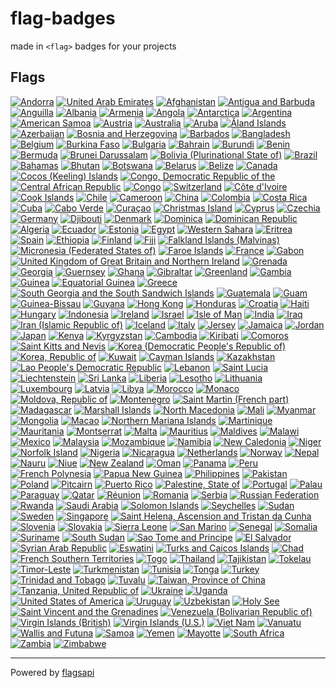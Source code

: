 
# flag-badges

made in `<flag>` badges for your projects

## Flags
[![Andorra](badges/AD.svg)](badges/AD.svg)
[![United Arab Emirates](badges/AE.svg)](badges/AE.svg)
[![Afghanistan](badges/AF.svg)](badges/AF.svg)
[![Antigua and Barbuda](badges/AG.svg)](badges/AG.svg)
[![Anguilla](badges/AI.svg)](badges/AI.svg)
[![Albania](badges/AL.svg)](badges/AL.svg)
[![Armenia](badges/AM.svg)](badges/AM.svg)
[![Angola](badges/AO.svg)](badges/AO.svg)
[![Antarctica](badges/AQ.svg)](badges/AQ.svg)
[![Argentina](badges/AR.svg)](badges/AR.svg)
[![American Samoa](badges/AS.svg)](badges/AS.svg)
[![Austria](badges/AT.svg)](badges/AT.svg)
[![Australia](badges/AU.svg)](badges/AU.svg)
[![Aruba](badges/AW.svg)](badges/AW.svg)
[![Åland Islands](badges/AX.svg)](badges/AX.svg)
[![Azerbaijan](badges/AZ.svg)](badges/AZ.svg)
[![Bosnia and Herzegovina](badges/BA.svg)](badges/BA.svg)
[![Barbados](badges/BB.svg)](badges/BB.svg)
[![Bangladesh](badges/BD.svg)](badges/BD.svg)
[![Belgium](badges/BE.svg)](badges/BE.svg)
[![Burkina Faso](badges/BF.svg)](badges/BF.svg)
[![Bulgaria](badges/BG.svg)](badges/BG.svg)
[![Bahrain](badges/BH.svg)](badges/BH.svg)
[![Burundi](badges/BI.svg)](badges/BI.svg)
[![Benin](badges/BJ.svg)](badges/BJ.svg)
[![Bermuda](badges/BM.svg)](badges/BM.svg)
[![Brunei Darussalam](badges/BN.svg)](badges/BN.svg)
[![Bolivia (Plurinational State of)](badges/BO.svg)](badges/BO.svg)
[![Brazil](badges/BR.svg)](badges/BR.svg)
[![Bahamas](badges/BS.svg)](badges/BS.svg)
[![Bhutan](badges/BT.svg)](badges/BT.svg)
[![Botswana](badges/BW.svg)](badges/BW.svg)
[![Belarus](badges/BY.svg)](badges/BY.svg)
[![Belize](badges/BZ.svg)](badges/BZ.svg)
[![Canada](badges/CA.svg)](badges/CA.svg)
[![Cocos (Keeling) Islands](badges/CC.svg)](badges/CC.svg)
[![Congo, Democratic Republic of the](badges/CD.svg)](badges/CD.svg)
[![Central African Republic](badges/CF.svg)](badges/CF.svg)
[![Congo](badges/CG.svg)](badges/CG.svg)
[![Switzerland](badges/CH.svg)](badges/CH.svg)
[![Côte d'Ivoire](badges/CI.svg)](badges/CI.svg)
[![Cook Islands](badges/CK.svg)](badges/CK.svg)
[![Chile](badges/CL.svg)](badges/CL.svg)
[![Cameroon](badges/CM.svg)](badges/CM.svg)
[![China](badges/CN.svg)](badges/CN.svg)
[![Colombia](badges/CO.svg)](badges/CO.svg)
[![Costa Rica](badges/CR.svg)](badges/CR.svg)
[![Cuba](badges/CU.svg)](badges/CU.svg)
[![Cabo Verde](badges/CV.svg)](badges/CV.svg)
[![Curaçao](badges/CW.svg)](badges/CW.svg)
[![Christmas Island](badges/CX.svg)](badges/CX.svg)
[![Cyprus](badges/CY.svg)](badges/CY.svg)
[![Czechia](badges/CZ.svg)](badges/CZ.svg)
[![Germany](badges/DE.svg)](badges/DE.svg)
[![Djibouti](badges/DJ.svg)](badges/DJ.svg)
[![Denmark](badges/DK.svg)](badges/DK.svg)
[![Dominica](badges/DM.svg)](badges/DM.svg)
[![Dominican Republic](badges/DO.svg)](badges/DO.svg)
[![Algeria](badges/DZ.svg)](badges/DZ.svg)
[![Ecuador](badges/EC.svg)](badges/EC.svg)
[![Estonia](badges/EE.svg)](badges/EE.svg)
[![Egypt](badges/EG.svg)](badges/EG.svg)
[![Western Sahara](badges/EH.svg)](badges/EH.svg)
[![Eritrea](badges/ER.svg)](badges/ER.svg)
[![Spain](badges/ES.svg)](badges/ES.svg)
[![Ethiopia](badges/ET.svg)](badges/ET.svg)
[![Finland](badges/FI.svg)](badges/FI.svg)
[![Fiji](badges/FJ.svg)](badges/FJ.svg)
[![Falkland Islands (Malvinas)](badges/FK.svg)](badges/FK.svg)
[![Micronesia (Federated States of)](badges/FM.svg)](badges/FM.svg)
[![Faroe Islands](badges/FO.svg)](badges/FO.svg)
[![France](badges/FR.svg)](badges/FR.svg)
[![Gabon](badges/GA.svg)](badges/GA.svg)
[![United Kingdom of Great Britain and Northern Ireland](badges/GB.svg)](badges/GB.svg)
[![Grenada](badges/GD.svg)](badges/GD.svg)
[![Georgia](badges/GE.svg)](badges/GE.svg)
[![Guernsey](badges/GG.svg)](badges/GG.svg)
[![Ghana](badges/GH.svg)](badges/GH.svg)
[![Gibraltar](badges/GI.svg)](badges/GI.svg)
[![Greenland](badges/GL.svg)](badges/GL.svg)
[![Gambia](badges/GM.svg)](badges/GM.svg)
[![Guinea](badges/GN.svg)](badges/GN.svg)
[![Equatorial Guinea](badges/GQ.svg)](badges/GQ.svg)
[![Greece](badges/GR.svg)](badges/GR.svg)
[![South Georgia and the South Sandwich Islands](badges/GS.svg)](badges/GS.svg)
[![Guatemala](badges/GT.svg)](badges/GT.svg)
[![Guam](badges/GU.svg)](badges/GU.svg)
[![Guinea-Bissau](badges/GW.svg)](badges/GW.svg)
[![Guyana](badges/GY.svg)](badges/GY.svg)
[![Hong Kong](badges/HK.svg)](badges/HK.svg)
[![Honduras](badges/HN.svg)](badges/HN.svg)
[![Croatia](badges/HR.svg)](badges/HR.svg)
[![Haiti](badges/HT.svg)](badges/HT.svg)
[![Hungary](badges/HU.svg)](badges/HU.svg)
[![Indonesia](badges/ID.svg)](badges/ID.svg)
[![Ireland](badges/IE.svg)](badges/IE.svg)
[![Israel](badges/IL.svg)](badges/IL.svg)
[![Isle of Man](badges/IM.svg)](badges/IM.svg)
[![India](badges/IN.svg)](badges/IN.svg)
[![Iraq](badges/IQ.svg)](badges/IQ.svg)
[![Iran (Islamic Republic of)](badges/IR.svg)](badges/IR.svg)
[![Iceland](badges/IS.svg)](badges/IS.svg)
[![Italy](badges/IT.svg)](badges/IT.svg)
[![Jersey](badges/JE.svg)](badges/JE.svg)
[![Jamaica](badges/JM.svg)](badges/JM.svg)
[![Jordan](badges/JO.svg)](badges/JO.svg)
[![Japan](badges/JP.svg)](badges/JP.svg)
[![Kenya](badges/KE.svg)](badges/KE.svg)
[![Kyrgyzstan](badges/KG.svg)](badges/KG.svg)
[![Cambodia](badges/KH.svg)](badges/KH.svg)
[![Kiribati](badges/KI.svg)](badges/KI.svg)
[![Comoros](badges/KM.svg)](badges/KM.svg)
[![Saint Kitts and Nevis](badges/KN.svg)](badges/KN.svg)
[![Korea (Democratic People's Republic of)](badges/KP.svg)](badges/KP.svg)
[![Korea, Republic of](badges/KR.svg)](badges/KR.svg)
[![Kuwait](badges/KW.svg)](badges/KW.svg)
[![Cayman Islands](badges/KY.svg)](badges/KY.svg)
[![Kazakhstan](badges/KZ.svg)](badges/KZ.svg)
[![Lao People's Democratic Republic](badges/LA.svg)](badges/LA.svg)
[![Lebanon](badges/LB.svg)](badges/LB.svg)
[![Saint Lucia](badges/LC.svg)](badges/LC.svg)
[![Liechtenstein](badges/LI.svg)](badges/LI.svg)
[![Sri Lanka](badges/LK.svg)](badges/LK.svg)
[![Liberia](badges/LR.svg)](badges/LR.svg)
[![Lesotho](badges/LS.svg)](badges/LS.svg)
[![Lithuania](badges/LT.svg)](badges/LT.svg)
[![Luxembourg](badges/LU.svg)](badges/LU.svg)
[![Latvia](badges/LV.svg)](badges/LV.svg)
[![Libya](badges/LY.svg)](badges/LY.svg)
[![Morocco](badges/MA.svg)](badges/MA.svg)
[![Monaco](badges/MC.svg)](badges/MC.svg)
[![Moldova, Republic of](badges/MD.svg)](badges/MD.svg)
[![Montenegro](badges/ME.svg)](badges/ME.svg)
[![Saint Martin (French part)](badges/MF.svg)](badges/MF.svg)
[![Madagascar](badges/MG.svg)](badges/MG.svg)
[![Marshall Islands](badges/MH.svg)](badges/MH.svg)
[![North Macedonia](badges/MK.svg)](badges/MK.svg)
[![Mali](badges/ML.svg)](badges/ML.svg)
[![Myanmar](badges/MM.svg)](badges/MM.svg)
[![Mongolia](badges/MN.svg)](badges/MN.svg)
[![Macao](badges/MO.svg)](badges/MO.svg)
[![Northern Mariana Islands](badges/MP.svg)](badges/MP.svg)
[![Martinique](badges/MQ.svg)](badges/MQ.svg)
[![Mauritania](badges/MR.svg)](badges/MR.svg)
[![Montserrat](badges/MS.svg)](badges/MS.svg)
[![Malta](badges/MT.svg)](badges/MT.svg)
[![Mauritius](badges/MU.svg)](badges/MU.svg)
[![Maldives](badges/MV.svg)](badges/MV.svg)
[![Malawi](badges/MW.svg)](badges/MW.svg)
[![Mexico](badges/MX.svg)](badges/MX.svg)
[![Malaysia](badges/MY.svg)](badges/MY.svg)
[![Mozambique](badges/MZ.svg)](badges/MZ.svg)
[![Namibia](badges/NA.svg)](badges/NA.svg)
[![New Caledonia](badges/NC.svg)](badges/NC.svg)
[![Niger](badges/NE.svg)](badges/NE.svg)
[![Norfolk Island](badges/NF.svg)](badges/NF.svg)
[![Nigeria](badges/NG.svg)](badges/NG.svg)
[![Nicaragua](badges/NI.svg)](badges/NI.svg)
[![Netherlands](badges/NL.svg)](badges/NL.svg)
[![Norway](badges/NO.svg)](badges/NO.svg)
[![Nepal](badges/NP.svg)](badges/NP.svg)
[![Nauru](badges/NR.svg)](badges/NR.svg)
[![Niue](badges/NU.svg)](badges/NU.svg)
[![New Zealand](badges/NZ.svg)](badges/NZ.svg)
[![Oman](badges/OM.svg)](badges/OM.svg)
[![Panama](badges/PA.svg)](badges/PA.svg)
[![Peru](badges/PE.svg)](badges/PE.svg)
[![French Polynesia](badges/PF.svg)](badges/PF.svg)
[![Papua New Guinea](badges/PG.svg)](badges/PG.svg)
[![Philippines](badges/PH.svg)](badges/PH.svg)
[![Pakistan](badges/PK.svg)](badges/PK.svg)
[![Poland](badges/PL.svg)](badges/PL.svg)
[![Pitcairn](badges/PN.svg)](badges/PN.svg)
[![Puerto Rico](badges/PR.svg)](badges/PR.svg)
[![Palestine, State of](badges/PS.svg)](badges/PS.svg)
[![Portugal](badges/PT.svg)](badges/PT.svg)
[![Palau](badges/PW.svg)](badges/PW.svg)
[![Paraguay](badges/PY.svg)](badges/PY.svg)
[![Qatar](badges/QA.svg)](badges/QA.svg)
[![Réunion](badges/RE.svg)](badges/RE.svg)
[![Romania](badges/RO.svg)](badges/RO.svg)
[![Serbia](badges/RS.svg)](badges/RS.svg)
[![Russian Federation](badges/RU.svg)](badges/RU.svg)
[![Rwanda](badges/RW.svg)](badges/RW.svg)
[![Saudi Arabia](badges/SA.svg)](badges/SA.svg)
[![Solomon Islands](badges/SB.svg)](badges/SB.svg)
[![Seychelles](badges/SC.svg)](badges/SC.svg)
[![Sudan](badges/SD.svg)](badges/SD.svg)
[![Sweden](badges/SE.svg)](badges/SE.svg)
[![Singapore](badges/SG.svg)](badges/SG.svg)
[![Saint Helena, Ascension and Tristan da Cunha](badges/SH.svg)](badges/SH.svg)
[![Slovenia](badges/SI.svg)](badges/SI.svg)
[![Slovakia](badges/SK.svg)](badges/SK.svg)
[![Sierra Leone](badges/SL.svg)](badges/SL.svg)
[![San Marino](badges/SM.svg)](badges/SM.svg)
[![Senegal](badges/SN.svg)](badges/SN.svg)
[![Somalia](badges/SO.svg)](badges/SO.svg)
[![Suriname](badges/SR.svg)](badges/SR.svg)
[![South Sudan](badges/SS.svg)](badges/SS.svg)
[![Sao Tome and Principe](badges/ST.svg)](badges/ST.svg)
[![El Salvador](badges/SV.svg)](badges/SV.svg)
[![Syrian Arab Republic](badges/SY.svg)](badges/SY.svg)
[![Eswatini](badges/SZ.svg)](badges/SZ.svg)
[![Turks and Caicos Islands](badges/TC.svg)](badges/TC.svg)
[![Chad](badges/TD.svg)](badges/TD.svg)
[![French Southern Territories](badges/TF.svg)](badges/TF.svg)
[![Togo](badges/TG.svg)](badges/TG.svg)
[![Thailand](badges/TH.svg)](badges/TH.svg)
[![Tajikistan](badges/TJ.svg)](badges/TJ.svg)
[![Tokelau](badges/TK.svg)](badges/TK.svg)
[![Timor-Leste](badges/TL.svg)](badges/TL.svg)
[![Turkmenistan](badges/TM.svg)](badges/TM.svg)
[![Tunisia](badges/TN.svg)](badges/TN.svg)
[![Tonga](badges/TO.svg)](badges/TO.svg)
[![Turkey](badges/TR.svg)](badges/TR.svg)
[![Trinidad and Tobago](badges/TT.svg)](badges/TT.svg)
[![Tuvalu](badges/TV.svg)](badges/TV.svg)
[![Taiwan, Province of China](badges/TW.svg)](badges/TW.svg)
[![Tanzania, United Republic of](badges/TZ.svg)](badges/TZ.svg)
[![Ukraine](badges/UA.svg)](badges/UA.svg)
[![Uganda](badges/UG.svg)](badges/UG.svg)
[![United States of America](badges/US.svg)](badges/US.svg)
[![Uruguay](badges/UY.svg)](badges/UY.svg)
[![Uzbekistan](badges/UZ.svg)](badges/UZ.svg)
[![Holy See](badges/VA.svg)](badges/VA.svg)
[![Saint Vincent and the Grenadines](badges/VC.svg)](badges/VC.svg)
[![Venezuela (Bolivarian Republic of)](badges/VE.svg)](badges/VE.svg)
[![Virgin Islands (British)](badges/VG.svg)](badges/VG.svg)
[![Virgin Islands (U.S.)](badges/VI.svg)](badges/VI.svg)
[![Viet Nam](badges/VN.svg)](badges/VN.svg)
[![Vanuatu](badges/VU.svg)](badges/VU.svg)
[![Wallis and Futuna](badges/WF.svg)](badges/WF.svg)
[![Samoa](badges/WS.svg)](badges/WS.svg)
[![Yemen](badges/YE.svg)](badges/YE.svg)
[![Mayotte](badges/YT.svg)](badges/YT.svg)
[![South Africa](badges/ZA.svg)](badges/ZA.svg)
[![Zambia](badges/ZM.svg)](badges/ZM.svg)
[![Zimbabwe](badges/ZW.svg)](badges/ZW.svg)

---

Powered by [flagsapi](https://flagsapi.com/)
